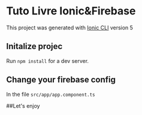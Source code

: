 # Tuto Livre Ionic&Firebase

This project was generated with [Ionic CLI](https://ionicframework.com/docs/installation/cli) version 5

## Initalize projec

Run `npm install` for a dev server. 

## Change your firebase config
In the file  `src/app/app.component.ts`

##Let's enjoy
